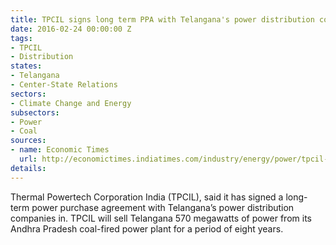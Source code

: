 ```yaml
---
title: TPCIL signs long term PPA with Telangana's power distribution companies
date: 2016-02-24 00:00:00 Z
tags:
- TPCIL
- Distribution
states:
- Telangana
- Center-State Relations
sectors:
- Climate Change and Energy
subsectors:
- Power
- Coal
sources:
- name: Economic Times
  url: http://economictimes.indiatimes.com/industry/energy/power/tpcil-signs-8-year-ppa-with-telangana-power-discoms/articleshow/51042519.cms
details: 
---
```


Thermal Powertech Corporation India (TPCIL), said it has signed a long-term power purchase agreement with Telangana’s power distribution companies in. TPCIL will sell Telangana 570 megawatts of power from its Andhra Pradesh coal-fired power plant for a period of eight years.
